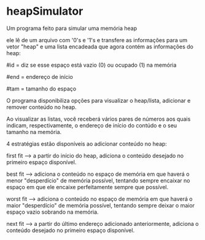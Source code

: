 # heapSimulator

Um programa feito para simular uma memória heap

ele lê de um arquivo com '0's e '1's e transfere as informações para um vetor "heap" e uma lista encadeada que agora contém as informações do heap:

#id = diz se esse espaço está vazio (0) ou ocupado (1) na memória

#end = endereço de início

#tam = tamanho do espaço

O programa disponibiliza opções para visualizar o heap/lista, adicionar e remover conteúdo no heap.

Ao visualizar as listas, você receberá vários pares de números aos quais indicam, respectivamente, o endereço de início do contúdo e o seu tamanho na memória.

4 estratégias estão disponíveis ao adicionar conteúdo no heap:

first fit --> a partir do início do heap, adiciona o conteúdo desejado no primeiro espaço disponível.

best fit --> adiciona o conteúdo no espaço de memória em que haverá o menor "desperdício" de memória possível, tentando sempre encaixar no espaço em que ele encaixe perfeitamente sempre que possível.

worst fit --> adiciona o conteúdo no espaço de memória em que haverá o maior "desperdício" de memória possível, tentando sempre deixar o maior espaço vazio sobrando na memória.

next fit --> a partir do último endereço adicionado anteriormente, adiciona o conteúdo desejado no primeiro espaço disponível.
